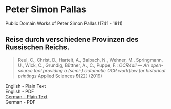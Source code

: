 # Peter Simon Pallas

Public Domain Works of Peter Simon Pallas (1741 - 1811)

## Reise durch verschiedene Provinzen des Russischen Reichs.

> Reul, C., Christ, D., Hartelt, A., Balbach, N., Wehner, M., Springmann, U., Wick, C., Grundig, Büttner, A., C., Puppe, F.: *OCR4all — An open-source tool providing a (semi-) automatic OCR workflow for historical printings* Applied Sciences **9**(22) (2019)

English - Plain Text  
English - PDF  
[German - Plain Text](reise-durch-verschiedene-provinzen-des-russischen-reichs/full-text-german.md)  
German - PDF  
